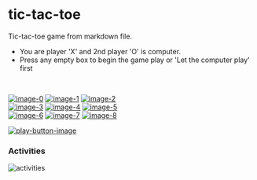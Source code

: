 # tic-tac-toe
Tic-tac-toe game from markdown file.


* You are player 'X' and 2nd player 'O' is computer. 
* Press any empty box to begin the game play or 'Let the computer play' first

<br/>

[![image-0]][cta-0] [![image-1]][cta-1] [![image-2]][cta-2]<br/>
[![image-3]][cta-3] [![image-4]][cta-4] [![image-5]][cta-5]<br/>
[![image-6]][cta-6] [![image-7]][cta-7] [![image-8]][cta-8]

[![play-button-image]][play-button-image-cta]

### Activities

![activities]


[image-0]:  https://9b60-27-5-206-28.ngrok.io/renderCell?cellIndex=0
[image-1]:  https://9b60-27-5-206-28.ngrok.io/renderCell?cellIndex=1
[image-2]:  https://9b60-27-5-206-28.ngrok.io/renderCell?cellIndex=2
[image-3]:  https://9b60-27-5-206-28.ngrok.io/renderCell?cellIndex=3
[image-4]:  https://9b60-27-5-206-28.ngrok.io/renderCell?cellIndex=4
[image-5]:  https://9b60-27-5-206-28.ngrok.io/renderCell?cellIndex=5
[image-6]:  https://9b60-27-5-206-28.ngrok.io/renderCell?cellIndex=6
[image-7]:  https://9b60-27-5-206-28.ngrok.io/renderCell?cellIndex=7
[image-8]:  https://9b60-27-5-206-28.ngrok.io/renderCell?cellIndex=8

[cta-0]:  https://9b60-27-5-206-28.ngrok.io/clickCell?cellIndex=0
[cta-1]:  https://9b60-27-5-206-28.ngrok.io/clickCell?cellIndex=1
[cta-2]:  https://9b60-27-5-206-28.ngrok.io/clickCell?cellIndex=2
[cta-3]:  https://9b60-27-5-206-28.ngrok.io/clickCell?cellIndex=3
[cta-4]:  https://9b60-27-5-206-28.ngrok.io/clickCell?cellIndex=4
[cta-5]:  https://9b60-27-5-206-28.ngrok.io/clickCell?cellIndex=5
[cta-6]:  https://9b60-27-5-206-28.ngrok.io/clickCell?cellIndex=6
[cta-7]:  https://9b60-27-5-206-28.ngrok.io/clickCell?cellIndex=7
[cta-8]:  https://9b60-27-5-206-28.ngrok.io/clickCell?cellIndex=8

[play-button-image]:  https://9b60-27-5-206-28.ngrok.io/renderPlayControls
[play-button-image-cta]:  https://9b60-27-5-206-28.ngrok.io/clickPlayControls

[activities]: https://9b60-27-5-206-28.ngrok.io/renderActivities
